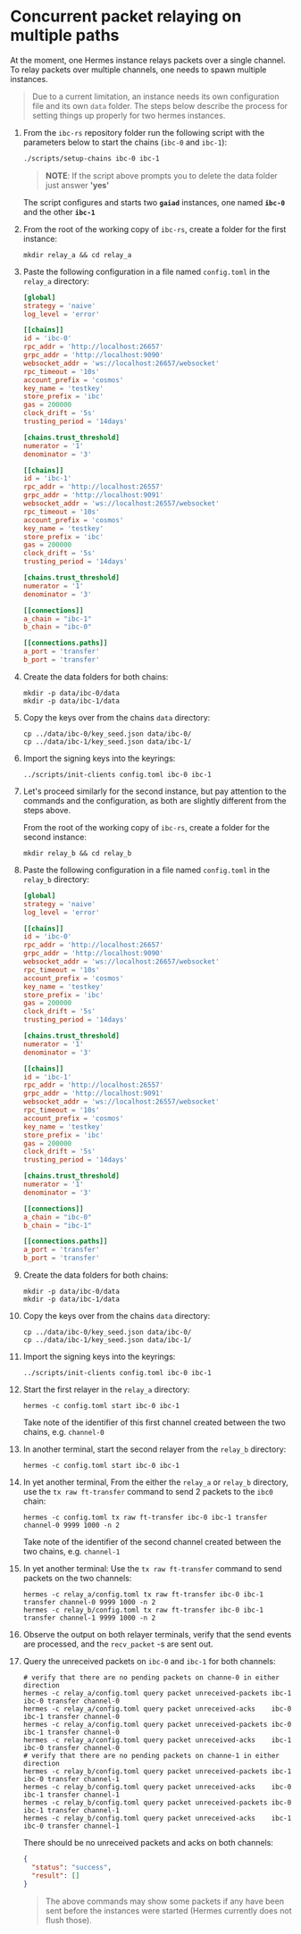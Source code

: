 # Concurrent packet relaying on multiple paths

At the moment, one Hermes instance relays packets over a single channel.
To relay packets over multiple channels, one needs to spawn multiple instances.

> Due to a current limitation, an instance needs its own configuration file
and its own `data` folder. The steps below describe the process for setting things
up properly for two hermes instances.

1. From the `ibc-rs` repository folder run the following script with the parameters below to start the chains (`ibc-0` and `ibc-1`):

    ```bash
    ./scripts/setup-chains ibc-0 ibc-1
    ```

    > __NOTE__: If the script above prompts you to delete the data folder just answer __'yes'__

    The script configures and starts two __`gaiad`__ instances, one named __`ibc-0`__ and the other __`ibc-1`__

2. From the root of the working copy of `ibc-rs`, create a folder for the first instance:

    ```shell
    mkdir relay_a && cd relay_a
    ```

3. Paste the following configuration in a file named `config.toml` in the `relay_a` directory:

    ```toml
    [global]
    strategy = 'naive'
    log_level = 'error'

    [[chains]]
    id = 'ibc-0'
    rpc_addr = 'http://localhost:26657'
    grpc_addr = 'http://localhost:9090'
    websocket_addr = 'ws://localhost:26657/websocket'
    rpc_timeout = '10s'
    account_prefix = 'cosmos'
    key_name = 'testkey'
    store_prefix = 'ibc'
    gas = 200000
    clock_drift = '5s'
    trusting_period = '14days'

    [chains.trust_threshold]
    numerator = '1'
    denominator = '3'

    [[chains]]
    id = 'ibc-1'
    rpc_addr = 'http://localhost:26557'
    grpc_addr = 'http://localhost:9091'
    websocket_addr = 'ws://localhost:26557/websocket'
    rpc_timeout = '10s'
    account_prefix = 'cosmos'
    key_name = 'testkey'
    store_prefix = 'ibc'
    gas = 200000
    clock_drift = '5s'
    trusting_period = '14days'

    [chains.trust_threshold]
    numerator = '1'
    denominator = '3'

    [[connections]]
    a_chain = "ibc-1"
    b_chain = "ibc-0"

    [[connections.paths]]
    a_port = 'transfer'
    b_port = 'transfer'
    ```

4. Create the data folders for both chains:

    ```shell
    mkdir -p data/ibc-0/data
    mkdir -p data/ibc-1/data
    ```

5. Copy the keys over from the chains `data` directory:

    ```shell
    cp ../data/ibc-0/key_seed.json data/ibc-0/
    cp ../data/ibc-1/key_seed.json data/ibc-1/
    ```
6. Import the signing keys into the keyrings:

    ```shell
    ../scripts/init-clients config.toml ibc-0 ibc-1
    ```

7. Let's proceed similarly for the second instance, but pay attention to the commands
   and the configuration, as both are slightly different from the steps above.

   From the root of the working copy of `ibc-rs`, create a folder for the second instance:

    ```shell
    mkdir relay_b && cd relay_b
    ```

8. Paste the following configuration in a file named `config.toml` in the `relay_b` directory:

    ```toml
    [global]
    strategy = 'naive'
    log_level = 'error'

    [[chains]]
    id = 'ibc-0'
    rpc_addr = 'http://localhost:26657'
    grpc_addr = 'http://localhost:9090'
    websocket_addr = 'ws://localhost:26657/websocket'
    rpc_timeout = '10s'
    account_prefix = 'cosmos'
    key_name = 'testkey'
    store_prefix = 'ibc'
    gas = 200000
    clock_drift = '5s'
    trusting_period = '14days'

    [chains.trust_threshold]
    numerator = '1'
    denominator = '3'

    [[chains]]
    id = 'ibc-1'
    rpc_addr = 'http://localhost:26557'
    grpc_addr = 'http://localhost:9091'
    websocket_addr = 'ws://localhost:26557/websocket'
    rpc_timeout = '10s'
    account_prefix = 'cosmos'
    key_name = 'testkey'
    store_prefix = 'ibc'
    gas = 200000
    clock_drift = '5s'
    trusting_period = '14days'

    [chains.trust_threshold]
    numerator = '1'
    denominator = '3'

    [[connections]]
    a_chain = "ibc-0"
    b_chain = "ibc-1"

    [[connections.paths]]
    a_port = 'transfer'
    b_port = 'transfer'
    ```

9. Create the data folders for both chains:

    ```shell
    mkdir -p data/ibc-0/data
    mkdir -p data/ibc-1/data
    ```

10. Copy the keys over from the chains `data` directory:

    ```shell
    cp ../data/ibc-0/key_seed.json data/ibc-0/
    cp ../data/ibc-1/key_seed.json data/ibc-1/
    ```
11. Import the signing keys into the keyrings:

    ```shell
    ../scripts/init-clients config.toml ibc-0 ibc-1
    ```

12. Start the first relayer in the `relay_a` directory:

    ```shell
    hermes -c config.toml start ibc-0 ibc-1
    ```
    Take note of the identifier of this first channel created between the two chains, e.g. `channel-0`

13. In another terminal, start the second relayer from the `relay_b` directory:

    ```shell
    hermes -c config.toml start ibc-0 ibc-1
    ```

14. In yet another terminal, From the either the `relay_a` or `relay_b` directory, use the `tx raw ft-transfer` command to send 2 packets to the `ibc0` chain:

    ```shell
    hermes -c config.toml tx raw ft-transfer ibc-0 ibc-1 transfer channel-0 9999 1000 -n 2
    ```
    Take note of the identifier of the second channel created between the two chains, e.g. `channel-1`

14. In yet another terminal:
    Use the `tx raw ft-transfer` command to send packets on the two channels:

    ```shell
    hermes -c relay_a/config.toml tx raw ft-transfer ibc-0 ibc-1 transfer channel-0 9999 1000 -n 2
    hermes -c relay_b/config.toml tx raw ft-transfer ibc-0 ibc-1 transfer channel-1 9999 1000 -n 2
    ```

16. Observe the output on both relayer terminals, verify that the send events are processed, and the `recv_packet` -s are sent out.

17. Query the unreceived packets on `ibc-0` and `ibc-1` for both channels:

    ```shell
    # verify that there are no pending packets on channe-0 in either direction
    hermes -c relay_a/config.toml query packet unreceived-packets ibc-1 ibc-0 transfer channel-0
    hermes -c relay_a/config.toml query packet unreceived-acks    ibc-0 ibc-1 transfer channel-0
    hermes -c relay_a/config.toml query packet unreceived-packets ibc-0 ibc-1 transfer channel-0
    hermes -c relay_a/config.toml query packet unreceived-acks    ibc-1 ibc-0 transfer channel-0
    # verify that there are no pending packets on channe-1 in either direction
    hermes -c relay_b/config.toml query packet unreceived-packets ibc-1 ibc-0 transfer channel-1
    hermes -c relay_b/config.toml query packet unreceived-acks    ibc-0 ibc-1 transfer channel-1
    hermes -c relay_b/config.toml query packet unreceived-packets ibc-0 ibc-1 transfer channel-1
    hermes -c relay_b/config.toml query packet unreceived-acks    ibc-1 ibc-0 transfer channel-1
    ```

    There should be no unreceived packets and acks on both channels:

    ```json
    {
      "status": "success",
      "result": []
    }
    ```

    > The above commands may show some packets if any have been sent before the instances were started (Hermes currently does not flush those).


